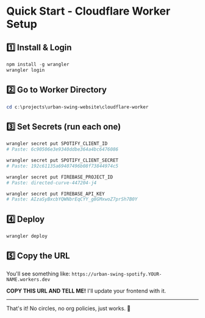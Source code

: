 # Quick Start - Cloudflare Worker Setup

## 1️⃣ Install & Login
```powershell
npm install -g wrangler
wrangler login
```

## 2️⃣ Go to Worker Directory
```powershell
cd c:\projects\urban-swing-website\cloudflare-worker
```

## 3️⃣ Set Secrets (run each one)
```powershell
wrangler secret put SPOTIFY_CLIENT_ID
# Paste: 6c90506e3e9340ddbe364a4bc6476086

wrangler secret put SPOTIFY_CLIENT_SECRET
# Paste: 192c61135a69407496b08f73844974c5

wrangler secret put FIREBASE_PROJECT_ID
# Paste: directed-curve-447204-j4

wrangler secret put FIREBASE_API_KEY
# Paste: AIzaSyBxcbYQWNbrEqCYY_g8GMxwoZ7prSh7B0Y
```

## 4️⃣ Deploy
```powershell
wrangler deploy
```

## 5️⃣ Copy the URL
You'll see something like:
`https://urban-swing-spotify.YOUR-NAME.workers.dev`

**COPY THIS URL AND TELL ME!** I'll update your frontend with it.

---

That's it! No circles, no org policies, just works. 🎉
